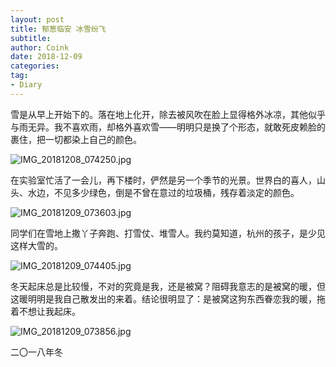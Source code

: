 ```yaml
---
layout: post
title: 郁葱临安 冰雪纷飞
subtitle: 
author: Coink
date: 2018-12-09
categories:
tag:
- Diary
---
```




雪是从早上开始下的。落在地上化开，除去被风吹在脸上显得格外冰凉，其他似乎与雨无异。我不喜欢雨，却格外喜欢雪——明明只是换了个形态，就敢死皮赖脸的裹住，把一切都染上自己的颜色。



![IMG_20181208_074250.jpg](https://i.loli.net/2018/12/09/5c0c8fdd3d14c.jpg)



在实验室忙活了一会儿，再下楼时，俨然是另一个季节的光景。世界白的喜人，山头、水边，不见多少绿色，倒是不曾在意过的垃圾桶，残存着淡定的颜色。



![IMG_20181209_073603.jpg](https://i.loli.net/2018/12/09/5c0c92cc38d1b.jpg)



同学们在雪地上撒丫子奔跑、打雪仗、堆雪人。我约莫知道，杭州的孩子，是少见这样大雪的。



![IMG_20181209_074405.jpg](https://i.loli.net/2018/12/09/5c0c937800255.jpg)



冬天起床总是比较慢，不对的究竟是我，还是被窝？阻碍我意志的是被窝的暖，但这暖明明是我自己散发出的来着。结论很明显了：是被窝这狗东西眷恋我的暖，拖着不想让我起床。



![IMG_20181209_073856.jpg](https://i.loli.net/2018/12/09/5c0c9425ac0c4.jpg)



二〇一八年冬